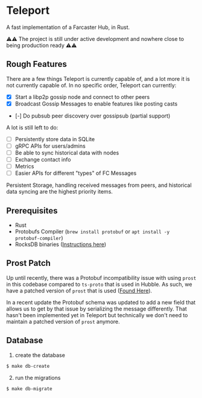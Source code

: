 # Teleport

A fast implementation of a Farcaster Hub, in Rust.

⚠️⚠️ The project is still under active development and nowhere close to being production ready ⚠️⚠️

## Rough Features

There are a few things Teleport is currently capable of, and a lot more it is not currently capable of. In no specific order, Teleport can currently:

- [x] Start a libp2p gossip node and connect to other peers
- [x] Broadcast Gossip Messages to enable features like posting casts
- [-] Do pubsub peer discovery over gossipsub (partial support)

A lot is still left to do:

- [ ] Persistently store data in SQLite
- [ ] gRPC APIs for users/admins
- [ ] Be able to sync historical data with nodes
- [ ] Exchange contact info
- [ ] Metrics
- [ ] Easier APIs for different "types" of FC Messages

Persistent Storage, handling received messages from peers, and historical data syncing are the highest priority items.

## Prerequisites

- Rust
- Protobufs Compiler (`brew install protobuf` or `apt install -y protobuf-compiler`)
- RocksDB binaries ([Instructions here](https://github.com/facebook/rocksdb/blob/master/INSTALL.md))

## Prost Patch

Up until recently, there was a Protobuf incompatibility issue with using `prost` in this codebase compared to `ts-proto` that is used in Hubble. As such, we have a patched version of `prost` that is used ([Found Here](https://github.com/OpenFarcaster/prost)).

In a recent update the Protobuf schema was updated to add a new field that allows us to get by that issue by serializing the message differently. That hasn't been implemented yet in Teleport but technically we don't need to maintain a patched version of `prost` anymore.

## Database

1. create the database

```bash
$ make db-create
```

2. run the migrations

```bash
$ make db-migrate
```
